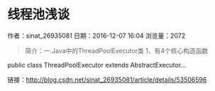 # 线程池浅谈
作者：sinat_26935081
日期：2016-12-07 16:04
浏览量：2072
> 简介：一.Java中的ThreadPoolExecutor类
1、有4个核心构造函数

public class ThreadPoolExecutor extends AbstractExecutor...

 链接：http://blog.csdn.net/sinat_26935081/article/details/53506596
